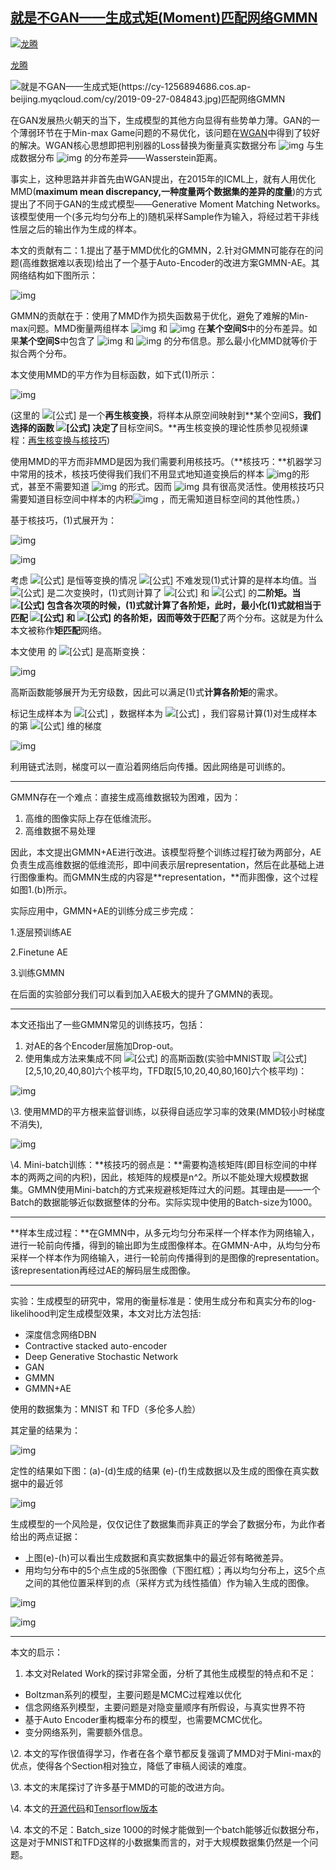 ## [就是不GAN——生成式矩(Moment)匹配网络GMMN](https://zhuanlan.zhihu.com/p/40697096)

[![龙腾](https://cy-1256894686.cos.ap-beijing.myqcloud.com/cy/2019-09-27-084853.jpg)](https://www.zhihu.com/people/long-teng-39)

[龙腾](https://www.zhihu.com/people/long-teng-39)

![就是不GAN——生成式矩(https://cy-1256894686.cos.ap-beijing.myqcloud.com/cy/2019-09-27-084843.jpg)匹配网络GMMN](https://pic2.zhimg.com/50/v2-b1a7f1bbe484d794e831564315951d8d_hd.jpg)

在GAN发展热火朝天的当下，生成模型的其他方向显得有些势单力薄。GAN的一个薄弱环节在于Min-max Game问题的不易优化，该问题在[WGAN](https://zhuanlan.zhihu.com/p/25071913)中得到了较好的解决。WGAN核心思想即把判别器的Loss替换为衡量真实数据分布 ![img][1] 与生成数据分布 ![img][2] 的分布差异——Wasserstein距离。

事实上，这种思路并非首先由WGAN提出，在2015年的ICML上，就有人用优化MMD(**maximum mean discrepancy,一种度量两个数据集的差异的度量**)的方式提出了不同于GAN的生成式模型——Generative Moment Matching Networks。该模型使用一个(多元均匀分布上的)随机采样Sample作为输入，将经过若干非线性层之后的输出作为生成的样本。



本文的贡献有二：1.提出了基于MMD优化的GMMN，2.针对GMMN可能存在的问题(高维数据难以表现)给出了一个基于Auto-Encoder的改进方案GMMN-AE。其网络结构如下图所示：

![img](https://cy-1256894686.cos.ap-beijing.myqcloud.com/cy/2019-09-27-084851.jpg)

GMMN的贡献在于：使用了MMD作为损失函数易于优化，避免了难解的Min-max问题。MMD衡量两组样本 ![img](https://www.zhihu.com/equation?tex=\{x_i\}) 和 ![img](https://www.zhihu.com/equation?tex=\{y_i\}) 在**某个空间S**中的分布差异。如果**某个空间S**中包含了 ![img](https://www.zhihu.com/equation?tex=\{x_i\}) 和 ![img](https://www.zhihu.com/equation?tex=\{y_i\}) 的分布信息。那么最小化MMD就等价于拟合两个分布。

本文使用MMD的平方作为目标函数，如下式(1)所示：

![img](https://cy-1256894686.cos.ap-beijing.myqcloud.com/cy/2019-09-27-084844.jpg)

(这里的 ![[公式]](https://www.zhihu.com/equation?tex=\phi) 是一个**再生核变换**，将样本从原空间映射到**某个空间S，**我们选择的函数 ![[公式]](https://www.zhihu.com/equation?tex=\phi) 决定了**目标空间S。**再生核变换的理论性质参见视频课程：[再生核变换与核技巧](http://link.zhihu.com/?target=https%3A//www.camdemy.com/media/1662))

使用MMD的平方而非MMD是因为我们需要利用核技巧。（**核技巧：**机器学习中常用的技术，核技巧使得我们我们不用显式地知道变换后的样本 ![img][3]的形式，甚至不需要知道 ![img](https://www.zhihu.com/equation?tex=\phi) 的形式。因而 ![img](https://www.zhihu.com/equation?tex=\mathbf{z}) 具有很高灵活性。使用核技巧只需要知道目标空间中样本的内积![img][4] ，而无需知道目标空间的其他性质。）



基于核技巧，(1)式展开为：

![img](https://cy-1256894686.cos.ap-beijing.myqcloud.com/cy/2019-09-27-84854.jpg)

![img](https://cy-1256894686.cos.ap-beijing.myqcloud.com/cy/2019-09-27-84848.jpg)

考虑 ![[公式]](https://www.zhihu.com/equation?tex=\phi) 是恒等变换的情况 ![[公式]][5] 不难发现(1)式计算的是样本均值。当 ![[公式]](https://www.zhihu.com/equation?tex=\phi) 是二次变换时，(1)式则计算了 ![[公式]](https://www.zhihu.com/equation?tex=\{x_i\}) 和 ![[公式]](https://www.zhihu.com/equation?tex=\{y_i\}) 的**二阶矩。**当 ![[公式]](https://www.zhihu.com/equation?tex=\phi) 包含各次项的时候，(1)式就计算了**各阶矩，**此时，最小化(1)式就相当于匹配 ![[公式]](https://www.zhihu.com/equation?tex=\{x_i\}) 和 ![[公式]](https://www.zhihu.com/equation?tex=\{y_i\}) 的各阶矩，因而等效于**匹配**了两个分布。这就是为什么本文被称作**矩匹配**网络。



本文使用 的 ![[公式]](https://www.zhihu.com/equation?tex=%5Cphi) 是高斯变换：

![img](https://cy-1256894686.cos.ap-beijing.myqcloud.com/cy/2019-09-27-084845.jpg)

高斯函数能够展开为无穷级数，因此可以满足(1)式**计算各阶矩**的需求。

标记生成样本为 ![[公式]](https://www.zhihu.com/equation?tex=\{\mathbf{x}^s_i\}) ，数据样本为 ![[公式]](https://www.zhihu.com/equation?tex=\{\mathbf{x}^d_i\}) ，我们容易计算(1)对生成样本的第 ![[公式]](https://www.zhihu.com/equation?tex=p) 维的梯度

![img](https://cy-1256894686.cos.ap-beijing.myqcloud.com/cy/2019-09-27-084847.jpg)

利用链式法则，梯度可以一直沿着网络后向传播。因此网络是可训练的。

------

GMMN存在一个难点：直接生成高维数据较为困难，因为：

1. 高维的图像实际上存在低维流形。
2. 高维数据不易处理

因此，本文提出GMMN+AE进行改进。该模型将整个训练过程打破为两部分，AE负责生成高维数据的低维流形，即中间表示层representation，然后在此基础上进行图像重构。而GMMN生成的内容是**representation，**而非图像，这个过程如图1.(b)所示。

实际应用中，GMMN+AE的训练分成三步完成：

1.逐层预训练AE

2.Finetune AE

3.训练GMMN

在后面的实验部分我们可以看到加入AE极大的提升了GMMN的表现。

------

本文还指出了一些GMMN常见的训练技巧，包括：

1. 对AE的各个Encoder层施加Drop-out。
2. 使用集成方法来集成不同 ![[公式]](https://www.zhihu.com/equation?tex=\sigma) 的高斯函数(实验中MNIST取 ![[公式]](https://www.zhihu.com/equation?tex=\sigma%3D) [2,5,10,20,40,80]六个核平均，TFD取[5,10,20,40,80,160]六个核平均)：

![img](https://cy-1256894686.cos.ap-beijing.myqcloud.com/cy/2019-09-27-084852.jpg)

\3. 使用MMD的平方根来监督训练，以获得自适应学习率的效果(MMD较小时梯度不消失),

![img](https://cy-1256894686.cos.ap-beijing.myqcloud.com/cy/2019-09-27-084846.jpg)

\4. Mini-batch训练：**核技巧的弱点是：**需要构造核矩阵(即目标空间的中样本的两两之间的内积)，因此，核矩阵的规模是n^2。所以不能处理大规模数据集。GMMN使用Mini-batch的方式来规避核矩阵过大的问题。其理由是——一个Batch的数据能够近似数据整体的分布。实际实现中使用的Batch-size为1000。

------



**样本生成过程：**在GMMN中，从多元均匀分布采样一个样本作为网络输入，进行一轮前向传播，得到的输出即为生成图像样本。在GMMN-A中，从均匀分布采样一个样本作为网络输入，进行一轮前向传播得到的是图像的representation。该representation再经过AE的解码层生成图像。

------

实验：生成模型的研究中，常用的衡量标准是：使用生成分布和真实分布的log-likelihood判定生成模型效果，本文对比方法包括:

- 深度信念网络DBN
- Contractive stacked auto-encoder
- Deep Generative Stochastic Network
- GAN
- GMMN
- GMMN+AE

使用的数据集为：MNIST 和 TFD（多伦多人脸）

其定量的结果为：

![img](https://cy-1256894686.cos.ap-beijing.myqcloud.com/cy/2019-09-27-084850.jpg)

定性的结果如下图：(a)-(d)生成的结果 (e)-(f)生成数据以及生成的图像在真实数据中的最近邻

![img](https://cy-1256894686.cos.ap-beijing.myqcloud.com/cy/2019-09-27-84845.jpg)

生成模型的一个风险是，仅仅记住了数据集而非真正的学会了数据分布，为此作者给出的两点证据：

- 上图(e)-(h)可以看出生成数据和真实数据集中的最近邻有略微差异。
- 用均匀分布中的5个点生成的5张图像（下图红框）；再以均匀分布上，这5个点之间的其他位置采样到的点（采样方式为线性插值）作为输入生成的图像。

![img](https://cy-1256894686.cos.ap-beijing.myqcloud.com/cy/2019-09-27-084854.jpg)

![img](https://cy-1256894686.cos.ap-beijing.myqcloud.com/cy/2019-09-27-084849.jpg)



------

本文的启示：

1. 本文对Related Work的探讨非常全面，分析了其他生成模型的特点和不足：

- Boltzman系列的模型，主要问题是MCMC过程难以优化
- 信念网络系列模型，主要问题是对隐变量顺序有所假设，与真实世界不符
- 基于Auto Encoder重构概率分布的模型，也需要MCMC优化。
- 变分网络系列，需要额外信息。

\2. 本文的写作很值得学习，作者在各个章节都反复强调了MMD对于Mini-max的优点，使得各个Section相对独立，降低了审稿人阅读的难度。

\3. 本文的末尾探讨了许多基于MMD的可能的改进方向。

\4. 本文的[开源代码](http://link.zhihu.com/?target=http%3A//github.com/yujiali/gmmn)和[Tensorflow版本](http://link.zhihu.com/?target=https%3A//github.com/siddharth-agrawal/)

\4. 本文的不足：Batch_size 1000的时候才能做到一个batch能够近似数据分布，这是对于MNIST和TFD这样的小数据集而言的，对于大规模数据集仍然是一个问题。

[1]:https://www.zhihu.com/equation?tex=P_r(x)
[2]:https://www.zhihu.com/equation?tex=P_g(x)
[3]:https://www.zhihu.com/equation?tex=\mathbf{z}+%3D+\phi+({\mathbf{x}})
[4]:https://www.zhihu.com/equation?tex=K(\mathbf{x_i}%2C\mathbf{x_j})%3D\mathbf{z_i}^T\mathbf{z_j}+%3D+\phi+({\mathbf{x_i}})^T+\phi+({\mathbf{x_j}})
[5]:https://www.zhihu.com/equation?tex=\phi(\mathbf{x})%3D\mathbf{x}